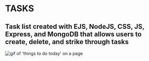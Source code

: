 <h1 style="font-weight: bold">TASKS</h1>
<h2>Task list created with EJS, NodeJS, CSS, JS, Express, and MongoDB that allows users to create, delete, and strike through tasks</h2>
<img src="https://media.giphy.com/media/5euCfiX7g4EVt3L76o/giphy.gif" alt="gif of 'things to do today' on a page">